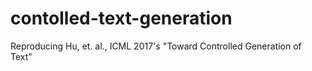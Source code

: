 # contolled-text-generation
Reproducing Hu, et. al., ICML 2017's "Toward Controlled Generation of Text"
